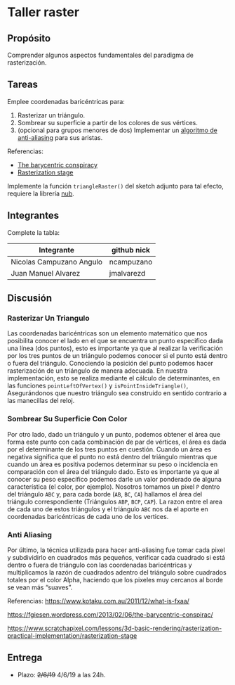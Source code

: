 # Taller raster

## Propósito

Comprender algunos aspectos fundamentales del paradigma de rasterización.

## Tareas

Emplee coordenadas baricéntricas para:

1. Rasterizar un triángulo.
2. Sombrear su superficie a partir de los colores de sus vértices.
3. (opcional para grupos menores de dos) Implementar un [algoritmo de anti-aliasing](https://www.scratchapixel.com/lessons/3d-basic-rendering/rasterization-practical-implementation/rasterization-practical-implementation) para sus aristas.

Referencias:

* [The barycentric conspiracy](https://fgiesen.wordpress.com/2013/02/06/the-barycentric-conspirac/)
* [Rasterization stage](https://www.scratchapixel.com/lessons/3d-basic-rendering/rasterization-practical-implementation/rasterization-stage)

Implemente la función ```triangleRaster()``` del sketch adjunto para tal efecto, requiere la librería [nub](https://github.com/nakednous/nub/releases).

## Integrantes

Complete la tabla:

| Integrante | github nick |
|------------|-------------|
| Nicolas Campuzano Angulo | ncampuzano |
| Juan Manuel Alvarez | jmalvarezd |

## Discusión

### Rasterizar Un Triangulo

Las coordenadas baricéntricas son un elemento matemático que nos posibilita conocer el lado en el que se encuentra un punto especifico dada una línea (dos puntos), esto es importante ya que al realizar la verificación por los tres puntos de un triángulo podemos conocer si el punto está dentro o fuera del triángulo. Conociendo la posición del punto podemos hacer rasterización de un triángulo de manera adecuada. En nuestra implementación, esto se realiza mediante el cálculo de determinantes, en las funciones `pointLeftOfVertex()` y `isPointInsideTriangle()`, Asegurándonos que nuestro triángulo sea construido en sentido contrario a las manecillas del reloj.

### Sombrear Su Superficie Con Color

Por otro lado, dado un triángulo y un punto, podemos obtener el área que forma este punto con cada combinación de par de vértices, el área es dada por el determinante de los tres puntos en cuestión. Cuando un área es negativa significa que el punto no está dentro del triángulo mientras que cuando un área es positiva podemos determinar su peso o incidencia en comparación con el área del triángulo dado. Esto es importante ya que al conocer su peso específico podemos darle un valor ponderado de alguna característica (el color, por ejemplo). Nosotros tomamos un pixel `P` dentro del triángulo `ABC` y, para cada borde (`AB`, `BC`, `CA`) hallamos el área del triángulo correspondiente (Triángulos `ABP`, `BCP`, `CAP`). La razon entre el area de cada uno de estos triángulos y el triángulo `ABC` nos da el aporte en coordenadas baricéntricas de cada uno de los vertices.

### Anti Aliasing

Por último, la técnica utilizada para hacer anti-aliasing fue tomar cada pixel y subdividirlo en cuadrados más pequeños, verificar cada cuadrado si está dentro o fuera de triángulo con las coordenadas baricéntricas y multiplicamos la razón de cuadrados adentro del triángulo sobre cuadrados totales por el color Alpha, haciendo que los pixeles muy cercanos al borde se vean más “suaves”.

Referencias: https://www.kotaku.com.au/2011/12/what-is-fxaa/ 

https://fgiesen.wordpress.com/2013/02/06/the-barycentric-conspirac/

https://www.scratchapixel.com/lessons/3d-basic-rendering/rasterization-practical-implementation/rasterization-stage


## Entrega

* Plazo: ~~2/6/19~~ 4/6/19 a las 24h.

